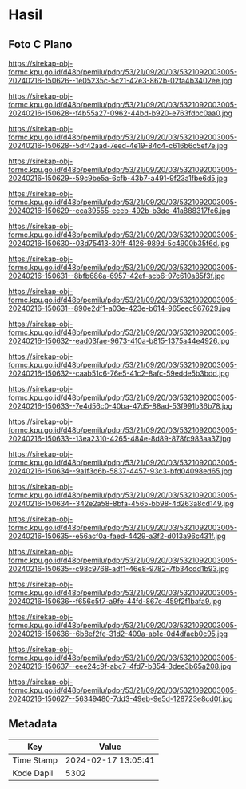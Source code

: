 # Hasil

## Foto C Plano

https://sirekap-obj-formc.kpu.go.id/d48b/pemilu/pdpr/53/21/09/20/03/5321092003005-20240216-150626--1e05235c-5c21-42e3-862b-02fa4b3402ee.jpg

https://sirekap-obj-formc.kpu.go.id/d48b/pemilu/pdpr/53/21/09/20/03/5321092003005-20240216-150628--f4b55a27-0962-44bd-b920-e763fdbc0aa0.jpg

https://sirekap-obj-formc.kpu.go.id/d48b/pemilu/pdpr/53/21/09/20/03/5321092003005-20240216-150628--5df42aad-7eed-4e19-84c4-c616b6c5ef7e.jpg

https://sirekap-obj-formc.kpu.go.id/d48b/pemilu/pdpr/53/21/09/20/03/5321092003005-20240216-150629--59c9be5a-6cfb-43b7-a491-9f23a1fbe6d5.jpg

https://sirekap-obj-formc.kpu.go.id/d48b/pemilu/pdpr/53/21/09/20/03/5321092003005-20240216-150629--eca39555-eeeb-492b-b3de-41a888317fc6.jpg

https://sirekap-obj-formc.kpu.go.id/d48b/pemilu/pdpr/53/21/09/20/03/5321092003005-20240216-150630--03d75413-30ff-4126-989d-5c4900b35f6d.jpg

https://sirekap-obj-formc.kpu.go.id/d48b/pemilu/pdpr/53/21/09/20/03/5321092003005-20240216-150631--8bfb686a-6957-42ef-acb6-97c610a85f3f.jpg

https://sirekap-obj-formc.kpu.go.id/d48b/pemilu/pdpr/53/21/09/20/03/5321092003005-20240216-150631--890e2df1-a03e-423e-b614-965eec967629.jpg

https://sirekap-obj-formc.kpu.go.id/d48b/pemilu/pdpr/53/21/09/20/03/5321092003005-20240216-150632--ead03fae-9673-410a-b815-1375a44e4926.jpg

https://sirekap-obj-formc.kpu.go.id/d48b/pemilu/pdpr/53/21/09/20/03/5321092003005-20240216-150632--caab51c6-76e5-41c2-8afc-59edde5b3bdd.jpg

https://sirekap-obj-formc.kpu.go.id/d48b/pemilu/pdpr/53/21/09/20/03/5321092003005-20240216-150633--7e4d56c0-40ba-47d5-88ad-53f991b36b78.jpg

https://sirekap-obj-formc.kpu.go.id/d48b/pemilu/pdpr/53/21/09/20/03/5321092003005-20240216-150633--13ea2310-4265-484e-8d89-878fc983aa37.jpg

https://sirekap-obj-formc.kpu.go.id/d48b/pemilu/pdpr/53/21/09/20/03/5321092003005-20240216-150634--9a1f3d6b-5837-4457-93c3-bfd04098ed65.jpg

https://sirekap-obj-formc.kpu.go.id/d48b/pemilu/pdpr/53/21/09/20/03/5321092003005-20240216-150634--342e2a58-8bfa-4565-bb98-4d263a8cd149.jpg

https://sirekap-obj-formc.kpu.go.id/d48b/pemilu/pdpr/53/21/09/20/03/5321092003005-20240216-150635--e56acf0a-faed-4429-a3f2-d013a96c431f.jpg

https://sirekap-obj-formc.kpu.go.id/d48b/pemilu/pdpr/53/21/09/20/03/5321092003005-20240216-150635--c98c9768-adf1-46e8-9782-7fb34cdd1b93.jpg

https://sirekap-obj-formc.kpu.go.id/d48b/pemilu/pdpr/53/21/09/20/03/5321092003005-20240216-150636--f656c5f7-a9fe-44fd-867c-459f2f1bafa9.jpg

https://sirekap-obj-formc.kpu.go.id/d48b/pemilu/pdpr/53/21/09/20/03/5321092003005-20240216-150636--6b8ef2fe-31d2-409a-ab1c-0d4dfaeb0c95.jpg

https://sirekap-obj-formc.kpu.go.id/d48b/pemilu/pdpr/53/21/09/20/03/5321092003005-20240216-150637--eee24c9f-abc7-4fd7-b354-3dee3b65a208.jpg

https://sirekap-obj-formc.kpu.go.id/d48b/pemilu/pdpr/53/21/09/20/03/5321092003005-20240216-150627--56349480-7dd3-49eb-9e5d-128723e8cd0f.jpg


## Metadata

| Key        | Value               |
| ---------- | ------------------- |
| Time Stamp | 2024-02-17 13:05:41 |
| Kode Dapil | 5302                |



